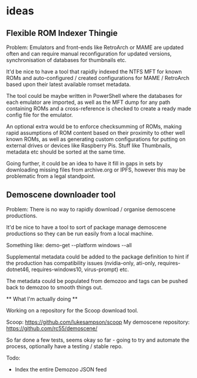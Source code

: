 # ideas

## Flexible ROM Indexer Thingie

Problem: 
Emulators and front-ends like RetroArch or MAME are updated often and can require manual reconfiguration for updated versions, synchronisation of databases for thumbnails etc. 

It'd be nice to have a tool that rapidly indexed the NTFS MFT for known ROMs and auto-configured / created configurations for MAME / RetroArch based upon their latest available romset metadata.

The tool could be maybe written in PowerShell where the databases for each emulator are imported, as well as the MFT dump for any path containing ROMs and a cross-reference is checked to create a ready made config file for the emulator.

An optional extra would be to enforce checksumming of ROMs, making rapid assumptions of ROM content based on their proximity to other well known ROMs, as well as generating custom configurations for putting on external drives or devices like Raspberry Pis. Stuff like Thumbnails, metadata etc should be sorted at the same time.

Going further, it could be an idea to have it fill in gaps in sets by downloading missing files from archive.org or IPFS, however this may be problematic from a legal standpoint. 

## Demoscene downloader tool

Problem:
There is no way to rapidly download / organise demoscene productions.

It'd be nice to have a tool to sort of package manage demoscene productions so they can be run easily from a local machine.

Something like:
demo-get --platform windows --all

Supplemental metadata could be added to the package definition to hint if the production has compatibility issues (nvidia-only, ati-only, requires-dotnet46, requires-windows10, virus-prompt) etc.

The metadata could be populated from demozoo and tags can be pushed back to demozoo to smooth things out.

** What I'm actually doing **

Working on a repository for the Scoop download tool.

Scoop: https://github.com/lukesampson/scoop
My demoscene repository: https://github.com/rc55/demoscene/

So far done a few tests, seems okay so far - going to try and automate the process, optionally have a testing / stable repo.

Todo:

* Index the entire Demozoo JSON feed


